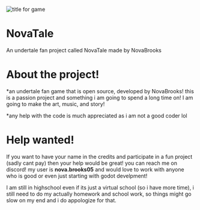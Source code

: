 
![title for game](https://github.com/user-attachments/assets/9a08fd52-e73c-4ef7-9fab-7b0189331f9e)

# NovaTale
An undertale fan project called NovaTale made by NovaBrooks

# About the project!

*an undertale fan game that is open source, developed by NovaBrooks! this is a passion project and something i am going to spend a long time on! I am going to make the art, music, and story!

*any help with the code is much appreciated as i am not a good coder lol

# Help wanted! 
If you want to have your name in the credits and participate in a fun project (sadly cant pay) then your help would be great! you can reach me on discord! my user is **nova.brooks05** and would love to work with anyone who is good or even just starting with godot develpment!

I am still in highschool even if its just a virtual school (so i have more time), i still need to do my actually homework and school work, so things might go slow on my end and i do appologize for that.
